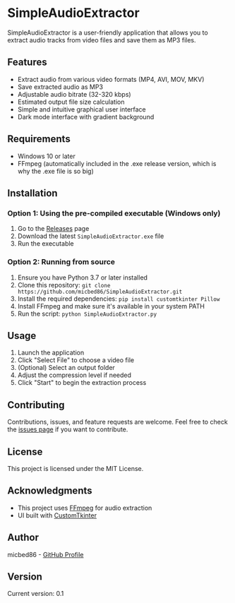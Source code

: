 # SimpleAudioExtractor

SimpleAudioExtractor is a user-friendly application that allows you to extract audio tracks from video files and save them as MP3 files.

## Features

- Extract audio from various video formats (MP4, AVI, MOV, MKV)
- Save extracted audio as MP3
- Adjustable audio bitrate (32-320 kbps)
- Estimated output file size calculation
- Simple and intuitive graphical user interface
- Dark mode interface with gradient background

## Requirements

- Windows 10 or later
- FFmpeg (automatically included in the .exe release version, which is why the .exe file is so big)

## Installation

### Option 1: Using the pre-compiled executable (Windows only)

1. Go to the [Releases](https://github.com/micbed86/SimpleAudioExtractor/releases) page
2. Download the latest `SimpleAudioExtractor.exe` file
3. Run the executable

### Option 2: Running from source

1. Ensure you have Python 3.7 or later installed
2. Clone this repository:
```git clone https://github.com/micbed86/SimpleAudioExtractor.git```
3. Install the required dependencies:
```pip install customtkinter Pillow```
4. Install FFmpeg and make sure it's available in your system PATH
5. Run the script:
```python SimpleAudioExtractor.py```


## Usage

1. Launch the application
2. Click "Select File" to choose a video file
3. (Optional) Select an output folder
4. Adjust the compression level if needed
5. Click "Start" to begin the extraction process

## Contributing

Contributions, issues, and feature requests are welcome. Feel free to check the [issues page](https://github.com/micbed86/SimpleAudioExtractor/issues) if you want to contribute.

## License

This project is licensed under the MIT License.

## Acknowledgments

- This project uses [FFmpeg](https://ffmpeg.org/) for audio extraction
- UI built with [CustomTkinter](https://github.com/TomSchimansky/CustomTkinter)

## Author

micbed86 - [GitHub Profile](https://github.com/micbed86)

## Version

Current version: 0.1


